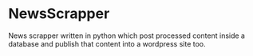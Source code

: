 # NewsScrapper

News scrapper written in python which post processed content inside a database and publish that content into a wordpress site too.

